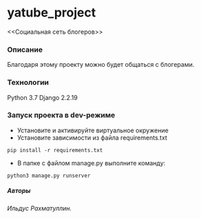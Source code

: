 # yatube_project
<<Социальная сеть блогеров>>
### Описание
Благодаря этому проекту можно будет общаться с блогерами.
### Технологии
Python 3.7
Django 2.2.19
### Запуск проекта в dev-режиме
- Установите и активируйте виртуальное окружение
- Установите зависимости из файла requirements.txt
```
pip install -r requirements.txt
``` 
- В папке с файлом manage.py выполните команду:
```
python3 manage.py runserver
```
##### Авторы
###### Ильдус Рахматуллин.
